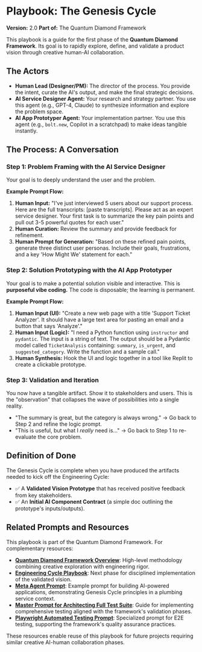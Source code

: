 # Playbook: The Genesis Cycle
**Version:** 2.0
**Part of:** The Quantum Diamond Framework

This playbook is a guide for the first phase of the **Quantum Diamond Framework**. Its goal is to rapidly explore, define, and validate a product vision through creative human-AI collaboration.

## The Actors

*   **Human Lead (Designer/PM):** The director of the process. You provide the intent, curate the AI's output, and make the final strategic decisions.
*   **AI Service Designer Agent:** Your research and strategy partner. You use this agent (e.g., GPT-4, Claude) to synthesize information and explore the problem space.
*   **AI App Prototyper Agent:** Your implementation partner. You use this agent (e.g., `bolt.new`, Copilot in a scratchpad) to make ideas tangible instantly.

## The Process: A Conversation

### Step 1: Problem Framing with the AI Service Designer

Your goal is to deeply understand the user and the problem.

**Example Prompt Flow:**

1.  **Human Input:** "I've just interviewed 5 users about our support process. Here are the full transcripts: [paste transcripts]. Please act as an expert service designer. Your first task is to summarize the key pain points and pull out 3-5 powerful quotes for each user."
2.  **Human Curation:** Review the summary and provide feedback for refinement.
3.  **Human Prompt for Generation:** "Based on these refined pain points, generate three distinct user personas. Include their goals, frustrations, and a key 'How Might We' statement for each."

### Step 2: Solution Prototyping with the AI App Prototyper

Your goal is to make a potential solution visible and interactive. This is **purposeful vibe coding.** The code is disposable; the learning is permanent.

**Example Prompt Flow:**

1.  **Human Input (UI):** "Create a new web page with a title 'Support Ticket Analyzer'. It should have a large text area for pasting an email and a button that says 'Analyze'."
2.  **Human Input (Logic):** "I need a Python function using `instructor` and `pydantic`. The input is a string of text. The output should be a Pydantic model called `TicketAnalysis` containing: `summary`, `is_urgent`, and `suggested_category`. Write the function and a sample call."
3.  **Human Synthesis:** Hook the UI and logic together in a tool like Replit to create a clickable prototype.

### Step 3: Validation and Iteration

You now have a tangible artifact. Show it to stakeholders and users. This is the "observation" that collapses the wave of possibilities into a single reality.

*   "The summary is great, but the category is always wrong." -> Go back to Step 2 and refine the logic prompt.
*   "This is useful, but what I *really* need is..." -> Go back to Step 1 to re-evaluate the core problem.

## Definition of Done

The Genesis Cycle is complete when you have produced the artifacts needed to kick off the Engineering Cycle:
*   ✅ A **Validated Vision Prototype** that has received positive feedback from key stakeholders.
*   ✅ An **Initial AI Component Contract** (a simple doc outlining the prototype's inputs/outputs).

## Related Prompts and Resources

This playbook is part of the Quantum Diamond Framework. For complementary resources:

- **[Quantum Diamond Framework Overview](./00_framework-overview.md)**: High-level methodology combining creative exploration with engineering rigor.
- **[Engineering Cycle Playbook](./02_playbook-engineering-cycle.md)**: Next phase for disciplined implementation of the validated vision.
- **[Meta Agent Prompt](./meta-agent-prompt.md)**: Example prompt for building AI-powered applications, demonstrating Genesis Cycle principles in a plumbing service context.
- **[Master Prompt for Architecting Full Test Suite](./MasterPromptArchitectingFullTestSuite.md.md)**: Guide for implementing comprehensive testing aligned with the framework's validation phases.
- **[Playwright Automated Testing Prompt](./PlaywrightAutomatedTestingPrompt.md)**: Specialized prompt for E2E testing, supporting the framework's quality assurance practices.

These resources enable reuse of this playbook for future projects requiring similar creative AI-human collaboration phases.

